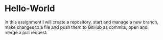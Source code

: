 # Hello-World
In this assignment I will create a repository, start and manage a new branch, make changes to a file and push them to GitHub as commits, open and merge a pull request.
